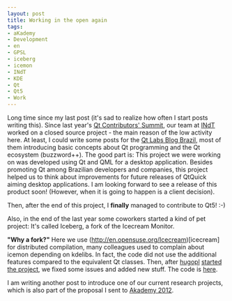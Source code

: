 ```yaml
---
layout: post
title: Working in the open again
tags:
- aKademy
- Development
- en
- GPSL
- iceberg
- icemon
- INdT
- KDE
- Qt
- Qt5
- Work
---
```

Long time since my last post (it's sad to realize how often I start posts writing this).
Since last year's [Qt Contributors' Summit](http://qt-project.org/groups/qt-contributors-summit-2011), our team at [INdT](http://www.indt.org/?lang=en) worked on a closed source project - the main reason of the low activity here. At least, I could write some posts for the [Qt Labs Blog Brazil](http://blog.qtlabs.org.br/), most of them introducing basic concepts about Qt programming and the Qt ecosystem (buzzword++).
The good part is: This project we were working on was developed using Qt and QML for a desktop application. Besides promoting Qt among Brazilian developers and companies, this project helped us to think about improvements for future releases of QtQuick aiming desktop applications. I am looking forward to see a release of this product soon! (However, when it is going to happen is a client decision).

Then, after the end of this project, I **finally** managed to contribute to Qt5! :-)

Also, in the end of the last year some coworkers started a kind of pet project: It's called Iceberg, a fork of the Icecream Monitor.

**"Why a fork?"** Here we use (http://en.opensuse.org/Icecream)[icecream] for distributed compilation, many colleagues used to complain about icemon depending on kdelibs. In fact, the code did not use the additional features compared to the equivalent Qt classes. Then, after [hugopl](http://hugoparente.blogspot.com.br/) [started the project](http://hugoparente.blogspot.com.br/2011/10/iceberg.html), we fixed some issues and added new stuff. The code is [here](https://github.com/hugopl/Iceberg).

I am writing another post to introduce one of our current research projects, which is also part of the proposal I sent to [Akademy 2012](http://akademy.kde.org/).
